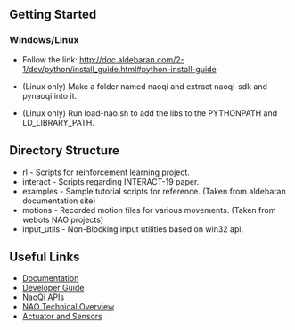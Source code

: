 ## Getting Started

### Windows/Linux
- Follow the link: http://doc.aldebaran.com/2-1/dev/python/install_guide.html#python-install-guide

- (Linux only) Make a folder named naoqi and extract naoqi-sdk and pynaoqi into it.
- (Linux only) Run load-nao.sh to add the libs to the PYTHONPATH and LD_LIBRARY_PATH.

## Directory Structure
- rl - Scripts for reinforcement learning project.
- interact - Scripts regarding INTERACT-19 paper.
- examples - Sample tutorial scripts for reference. (Taken from aldebaran documentation site)
- motions - Recorded motion files for various movements. (Taken from webots NAO projects)
- input_utils - Non-Blocking input utilities based on win32 api.

## Useful Links
- [Documentation](http://doc.aldebaran.com/2-1/home_nao.html)
- [Developer Guide](http://doc.aldebaran.com/2-1/index_dev_guide.html)
- [NaoQi APIs](http://doc.aldebaran.com/2-1/naoqi/index.html#naoqi-api)
- [NAO Technical Overview](http://doc.aldebaran.com/2-1/family/robots/index_robots.html#all-robots)
- [Actuator and Sensors](http://doc.aldebaran.com/2-1/family/nao_dcm/actuator_sensor_names.html#actuator-sensor-list-nao)